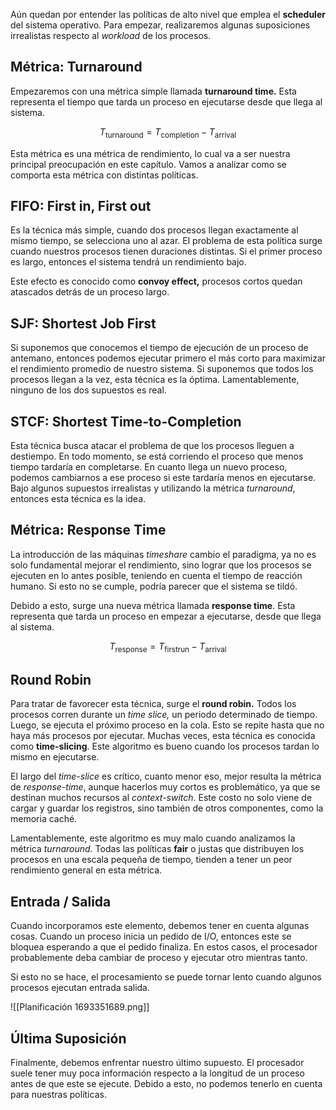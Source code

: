 Aún quedan por entender las políticas de alto nivel que emplea el **scheduler** del sistema operativo. Para empezar, realizaremos algunas suposiciones irrealistas respecto al *workload* de los procesos.

## Métrica: Turnaround

Empezaremos con una métrica simple llamada **turnaround time.** Esta representa el tiempo que tarda un proceso en ejecutarse desde que llega al sistema.

$$
T_{\text{turnaround}} = T_{\text{completion}} - T_{\text{arrival}}
$$

Esta métrica es una métrica de rendimiento, lo cual va a ser nuestra principal preocupación en este capítulo. Vamos a analizar como se comporta esta métrica con distintas políticas.

## FIFO: First in, First out

Es la técnica más simple, cuando dos procesos llegan exactamente al mismo tiempo, se selecciona uno al azar. El problema de esta política surge cuando nuestros procesos tienen duraciones distintas. Si el primer proceso es largo, entonces el sistema tendrá un rendimiento bajo.

Este efecto es conocido como **convoy effect,** procesos cortos quedan atascados detrás de un proceso largo.

## SJF: Shortest Job First

Si suponemos que conocemos el tiempo de ejecución de un proceso de antemano, entonces podemos ejecutar primero el más corto para maximizar el rendimiento promedio de nuestro sistema. Si suponemos que todos los procesos llegan a la vez, esta técnica es la óptima. Lamentablemente, ninguno de los dos supuestos es real.

## STCF: Shortest Time-to-Completion

Esta técnica busca atacar el problema de que los procesos lleguen a destiempo. En todo momento, se está corriendo el proceso que menos tiempo tardaría en completarse. En cuanto llega un nuevo proceso, podemos cambiarnos a ese proceso si este tardaría menos en ejecutarse. Bajo algunos supuestos irrealistas y utilizando la métrica *turnaround*, entonces esta técnica es la idea.

## Métrica: Response Time

La introducción de las máquinas *timeshare* cambio el paradigma, ya no es solo fundamental mejorar el rendimiento, sino lograr que los procesos se ejecuten en lo antes posible, teniendo en cuenta el tiempo de reacción humano. Si esto no se cumple, podría parecer que el sistema se tildó.

Debido a esto, surge una nueva métrica llamada **response time**. Esta representa que tarda un proceso en empezar a ejecutarse, desde que llega al sistema.

$$
T_{\text{response}} = T_{\text{firstrun}} - T_{\text{arrival}}
$$

## Round Robin

Para tratar de favorecer esta técnica, surge el **round robin.** Todos los procesos corren durante un *time slice,* un periodo determinado de tiempo. Luego, se ejecuta el próximo proceso en la cola. Esto se repite hasta que no haya más procesos por ejecutar. Muchas veces, esta técnica es conocida como **time-slicing**. Este algoritmo es bueno cuando los procesos tardan lo mismo en ejecutarse.

El largo del *time-slice* es crítico, cuanto menor eso, mejor resulta la métrica de *response-time*, aunque hacerlos muy cortos es problemático, ya que se destinan muchos recursos al *context-switch*. Este costo no solo viene de cargar y guardar los registros, sino también de otros componentes, como la memoria caché.

Lamentablemente, este algoritmo es muy malo cuando analizamos la métrica *turnaround.* Todas las políticas **fair** o justas que distribuyen los procesos en una escala pequeña de tiempo, tienden a tener un peor rendimiento general en esta métrica.

## Entrada / Salida

Cuando incorporamos este elemento, debemos tener en cuenta algunas cosas. Cuando un proceso inicia un pedido de I/O, entonces este se bloquea esperando a que el pedido finaliza. En estos casos, el procesador probablemente deba cambiar de proceso y ejecutar otro mientras tanto.

Si esto no se hace, el procesamiento se puede tornar lento cuando algunos procesos ejecutan entrada salida.

![[Planificación 1693351689.png]]

## Última Suposición

Finalmente, debemos enfrentar nuestro último supuesto. El procesador suele tener muy poca información respecto a la longitud de un proceso antes de que este se ejecute. Debido a esto, no podemos tenerlo en cuenta para nuestras políticas.
